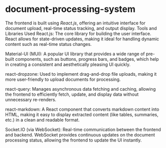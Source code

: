 # document-processing-system
The frontend is built using *React.js*, offering an intuitive interface for document upload, real-time status tracking, and output display.
Tools and Libraries Used
React.js: The core library for building the user interface. React allows for state-driven updates, making it ideal for handling dynamic content such as real-time status changes.

Material-UI (MUI): A popular UI library that provides a wide range of pre-built components, such as buttons, progress bars, and badges, which help in creating a consistent and aesthetically pleasing UI quickly.

react-dropzone: Used to implement drag-and-drop file uploads, making it more user-friendly to upload documents for processing.

react-query: Manages asynchronous data fetching and caching, allowing the frontend to efficiently fetch, update, and display data without unnecessary re-renders.

react-markdown: A React component that converts markdown content into HTML, making it easy to display extracted content (like tables, summaries, etc.) in a clean and readable format.

Socket.IO (via WebSocket): Real-time communication between the frontend and backend. WebSocket provides continuous updates on the document processing status, allowing the frontend to update the UI instantly.